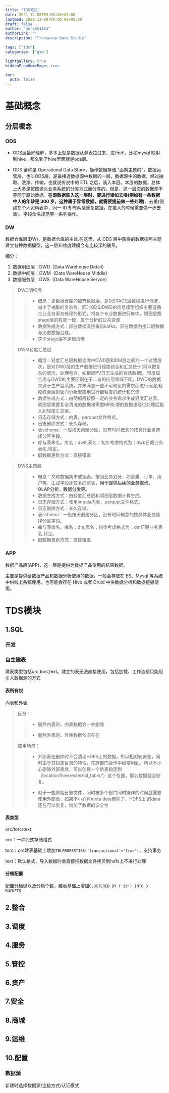 ```yaml
---
title: "TDS笔记"
date: 2021-12-08T09:00:00+08:00
lastmod: 2021-12-08T09:00:00+08:00
draft: false
author: "hero851815"
authorLink: ""
description: "Transwarp Data Studio"

tags: ["tds"]
categories: ["gzw"]

lightgallery: true
hiddenFromHomePage: true

toc:
  auto: false
---
```


# 基础概念

## 分层概念

### ODS

+ ODS层最好理解，基本上就是数据从源表拉过来，进行etl，比如mysql 映射到hive，那么到了hive里面就是ods层。

+ ODS 全称是 Operational Data Store，操作数据存储.“面向主题的”，数据运营层，也叫ODS层，是最接近数据源中数据的一层，数据源中的数据，经过抽取、洗净、传输，也就说传说中的 ETL 之后，装入本层。本层的数据，总体上大多是按照源头业务系统的分类方式而分类的。但是，这一层面的数据却不等同于原始数据。**在源数据装入这一层时，要进行诸如去噪(例如有一条数据中人的年龄是 300 岁，这种属于异常数据，就需要提前做一些处理)**、去重(例如在个人资料表中，同一 ID 却有两条重复数据，在接入的时候需要做一步去重)、字段命名规范等一系列操作。

### DW

数据仓库层(DW)，是数据仓库的主体.在这里，从 ODS 层中获得的数据按照主题建立各种数据模型。这一层和维度建模会有比较深的联系。

细分：

1. 数据明细层：DWD（Data Warehouse Detail）
2. 数据中间层：DWM（Data WareHouse Middle）
3. 数据服务层：DWS（Data WareHouse Servce）

> DWD明细层
> 
> > + 概念：是数据仓库的细节数据层，是对STAGE层数据进行沉淀，减少了抽取的复杂性，同时ODS/DWD的信息模型组织主要遵循企业业务事务处理的形式，将各个专业数据进行集中，明细层跟stage层的粒度一致，属于分析的公共资源
> > + 数据生成方式：部分数据直接来自kafka，部分数据为接口层数据与历史数据合成。
> > + 这个stage层不是很清晰



> DWM轻度汇总层
> 
> > + 概念：轻度汇总层数据仓库中DWD层和DM层之间的一个过渡层次，是对DWD层的生产数据进行轻度综合和汇总统计(可以把复杂的清洗，处理包含，如根据PV日志生成的会话数据)。轻度综合层与DWD的主要区别在于二者的应用领域不同，DWD的数据来源于生产型系统，并未满意一些不可预见的需求而进行沉淀;轻度综合层则面向分析型应用进行细粒度的统计和沉淀
> > + 数据生成方式：由明细层按照一定的业务需求生成轻度汇总表。明细层需要复杂清洗的数据和需要MR处理的数据也经过处理后接入到轻度汇总层。
> > + 日志存储方式：内表，parquet文件格式。
> > + 日志删除方式：长久存储。
> > + 表schema：一般按天创建分区，没有时间概念的按具体业务选择分区字段。
> > + 库与表命名。库名：dwb,表名：初步考虑格式为：dwb日期业务表名,待定。
> > + 旧数据更新方式：直接覆盖



> DWS主题层
> 
> > + 概念：又称数据集市或宽表。按照业务划分，如流量、订单、用户等，生成字段比较多的宽表，**用于提供后续的业务查询，OLAP分析，数据分发等。**
> > + 数据生成方式：由轻度汇总层和明细层数据计算生成。
> > + 日志存储方式：使用impala内表，parquet文件格式。
> > + 日志删除方式：长久存储。
> > + 表schema：一般按天创建分区，没有时间概念的按具体业务选择分区字段。
> > + 库与表命名。库名：dm,表名：初步考虑格式为：dm日期业务表名,待定。
> > + 旧数据更新方式：直接覆盖

### APP

数据产品层(APP)，这一层是提供为数据产品使用的结果数据。

主要是提供给数据产品和数据分析使用的数据，一般会存放在 ES、Mysql 等系统中供线上系统使用，也可能会存在 Hive 或者 Druid 中供数据分析和数据挖掘使用。



# TDS模块

## 1.SQL

### 开发

### 自主建表

建表类型包括orc,torc,text。建立的表无法直接使用，包括加载、工作流都只能用引入数据源的方式

#### 表所有权

内表和外表

> 区分：
> 
> > + 删除内表时，内表数据会一并删除
> > 
> > + 删除外表时，外表数据依旧存在
> 
> 应用场景：
> 
> > + 外部表在删除时不会清理HDFS上的数据，所以相对较安全，同时由于其指定目录的特性，在跨部门合作中经常用到。所以不小心删除外部表后，可以创建一个新表指定到（location‘/hive/external_table/’）这个位置，那么数据就会恢复。
> > 
> > + 对于一些原始日志文件，同时被多个部门同时操作的时候就需要使用外部表，如果不小心将meta data删除了，HDFS上 的data还在可以恢复，增加了数据的安全性

#### 表类型

orc/torc/text

orc：一种列式存储格式

torc：orc建表基础上增加`TBLPROPERTIES('transactional'='true')`，支持事务

text：默认格式，导入数据时会直接把数据文件拷贝到hdfs上不进行处理

#### 分桶配置

配置分桶键以及分桶个数，建表基础上增加`CLUSTERED BY ('id') INTO 3 BUCKETS`

## 2.整合

## 3.调度

## 4.服务

## 5.管控

## 6.资产

## 7.安全

## 8.商城

## 9.运维

## 10.配置

### 数据源

新建时选择数据源/连接方式/认证模式
